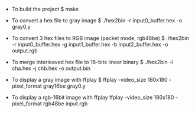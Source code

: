 * To build the project
 $ make

* To convert a hex file to gray image
 $ ./hex2bin -r  input0_buffer.hex -o gray0.y

* To convert 3 hex files to RGB image (packet mode, rgb48be)
 $ ./hex2bin -r  input0_buffer.hex -g input1_buffer.hex -b input2_buffer.hex -o output.rgb

* To merge interleaved hex file to 16-bits linear binary
 $ ./hex2bin -i cha.hex -j chb.hex -o output.bin

* To display a gray image with ffplay
 $ ffplay -video_size 180x180 -pixel_format gray16be gray0.y

* To display a rgb-16bit image with ffplay
ffplay -video_size 180x180 -pixel_format rgb48be input.rgb 
